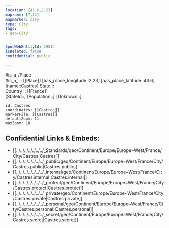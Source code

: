 ```yaml
---
location: [43.6,2.23] 
mapzoom: [7,12] 
mapmarker: city 
type: City
tags:
- geo/City


SpocWebEntityId: 29514
isDeleted: false
confidential: public

---
```

#is_a_/Place  
#is_a_ :: [[Place]] 
[has_place_longitude::2.23] 
[has_place_latitude::43.6] 
[name::Castres] 
State ::  
Country :: [[France]]  
[StateId::] 
[Population::] 
[Unknown::] 


```leaflet
id: Castres
coordinates: [[Castres]] 
markerFile: [[Castres]] 
defaultZoom: 11 
maxZoom: 18
```


## Confidential Links & Embeds: 
- [[../../../../../../../_Standards/geo/Continent/Europe/Europe~West/France/City/Castres|Castres]] 
- [[../../../../../../../_public/geo/Continent/Europe/Europe~West/France/City/Castres.public|Castres.public]] 
- [[../../../../../../../_internal/geo/Continent/Europe/Europe~West/France/City/Castres.internal|Castres.internal]] 
- [[../../../../../../../_protect/geo/Continent/Europe/Europe~West/France/City/Castres.protect|Castres.protect]] 
- [[../../../../../../../_private/geo/Continent/Europe/Europe~West/France/City/Castres.private|Castres.private]] 
- [[../../../../../../../_personal/geo/Continent/Europe/Europe~West/France/City/Castres.personal|Castres.personal]] 
- [[../../../../../../../_secret/geo/Continent/Europe/Europe~West/France/City/Castres.secret|Castres.secret]] 
